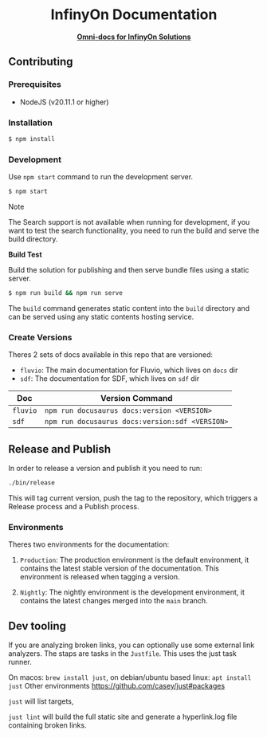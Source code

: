 <div align="center">
  <h1>InfinyOn Documentation</h1>
  <a href="https://fluvio.io" target="_blank">
    <strong>Omni-docs for InfinyOn Solutions</strong>
  </a>
</div>

## Contributing

### Prerequisites

- NodeJS (v20.11.1 or higher)

### Installation

```bash
$ npm install
```

### Development

Use `npm start` command to run the development server.

```bash
$ npm start
```

> [!NOTE]
> The Search support is not available when running for development, if you want
> to test the search functionality, you need to run the build and serve the
> build directory.

**Build Test**

Build the solution for publishing and then serve bundle files using a static server.

```bash
$ npm run build && npm run serve
```

The `build` command generates static content into the `build` directory and
can be served using any static contents hosting service.

### Create Versions

Theres 2 sets of docs available in this repo that are versioned:

- `fluvio`: The main documentation for Fluvio, which lives on `docs` dir
- `sdf`: The documentation for SDF, which lives on `sdf` dir

Doc | Version Command
--- | ---
`fluvio` | `npm run docusaurus docs:version <VERSION>`
`sdf` | `npm run docusaurus docs:version:sdf <VERSION>`

## Release and Publish

In order to release a version and publish it you need to run:

```bash
./bin/release
```

This will tag current version, push the tag to the repository, which triggers a
Release process and a Publish process.

### Environments

Theres two environments for the documentation:

1. `Production`: The production environment is the default environment, it
   contains the latest stable version of the documentation. This environment is
   released when tagging a version.

2. `Nightly`: The nightly environment is the development environment, it
   contains the latest changes merged into the `main` branch.

## Dev tooling

If you are analyzing broken links, you can optionally use some external
link analyzers.  The staps are tasks in the `Justfile`.  This uses
the just task runner.

On macos: `brew install just`, on debian/ubuntu based linux: `apt install just`
Other environments https://github.com/casey/just#packages

`just` will list targets,

`just lint` will build the full static site and generate a hyperlink.log file containing broken links.